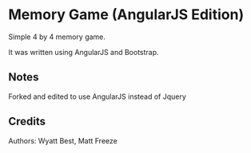 # Memory Game (AngularJS Edition)

Simple 4 by 4 memory game.

It was written using AngularJS and Bootstrap.

## Notes

Forked and edited to use AngularJS instead of Jquery

## Credits

Authors: Wyatt Best, Matt Freeze